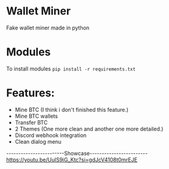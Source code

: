 # Wallet Miner
Fake wallet miner made in python
# Modules
To install modules `pip install -r requirements.txt`
# Features:
* Mine BTC (I think i don't finished this feature.)
* Mine BTC wallets
* Transfer BTC
* 2 Themes (One more clean and another one more detailed.)
* Discord webhook integration
* Clean dialog menu

------------------------Showcase------------------------
https://youtu.be/UuIS9iG_Ktc?si=gdJcV4108t0mrEJE
